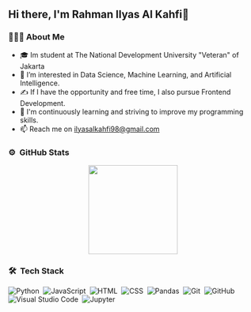 ## Hi there, I'm Rahman Ilyas Al Kahfi👋

<!--
**Kahfii/Kahfii** is a ✨ _special_ ✨ repository because its `README.md` (this file) appears on your GitHub profile.

Here are some ideas to get you started:
-->

### 👨🏻‍💻 About Me

- 🎓 Im student at The National Development University "Veteran" of Jakarta
- 👀 I’m interested in Data Science, Machine Learning, and Artificial Intelligence.
- ✍️ If I have the opportunity and free time, I also pursue Frontend Development.
- 📖 I'm continuously learning and striving to improve my programming skills.
- 📫 Reach me on [ilyasalkahfi98@gmail.com](mailto:ilyasalkahfi98@gmail.com) 

### ⚙️ &nbsp;GitHub Stats

<p align="center">
<a href="https://github.com/Kahfii">
  <img height="180em" src="https://github-readme-stats-eight-theta.vercel.app/api?username=Kahfii1&show_icons=true&theme=algolia&include_all_commits=true&count_private=true"/>
</a>
</p>

### 🛠 &nbsp;Tech Stack

![Python](https://img.shields.io/badge/-Python-05122A?style=for&logo=python)&nbsp;
![JavaScript](https://img.shields.io/badge/-JavaScript-05122A?style=flat&logo=javascript)&nbsp;
![HTML](https://img.shields.io/badge/-HTML-05122A?style=flat&logo=html5)&nbsp;
![CSS](https://img.shields.io/badge/-CSS-05122A?style=flat&logo=css3)&nbsp;
![Pandas](https://img.shields.io/badge/-Pandas-05122A?style=flat&logo=pandas)&nbsp;
![Git](https://img.shields.io/badge/-Git-05122A?style=flat&logo=git)&nbsp;
![GitHub](https://img.shields.io/badge/-GitHub-05122A?style=flat&logo=github)&nbsp;
![Visual Studio Code](https://img.shields.io/badge/-Visual%20Studio%20Code-05122A?style=flat&logo=visual-studio-code&logoColor=007ACC)&nbsp;
![Jupyter](https://img.shields.io/badge/-Jupyter-05122A?style=flat&logo=jupyter)&nbsp;
